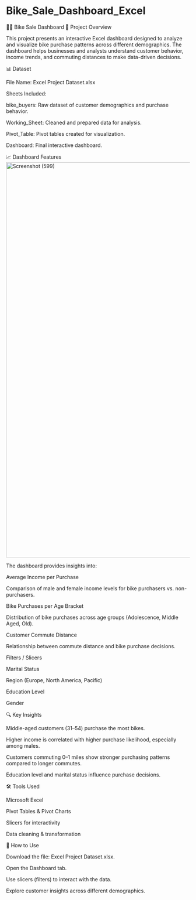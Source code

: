 # Bike_Sale_Dashboard_Excel
🚴‍♂️ Bike Sale Dashboard
📌 Project Overview

This project presents an interactive Excel dashboard designed to analyze and visualize bike purchase patterns across different demographics. The dashboard helps businesses and analysts understand customer behavior, income trends, and commuting distances to make data-driven decisions.

📊 Dataset

File Name: Excel Project Dataset.xlsx

Sheets Included:

bike_buyers: Raw dataset of customer demographics and purchase behavior.

Working_Sheet: Cleaned and prepared data for analysis.

Pivot_Table: Pivot tables created for visualization.

Dashboard: Final interactive dashboard.

📈 Dashboard Features
<img width="1920" height="1080" alt="Screenshot (599)" src="https://github.com/user-attachments/assets/181a474a-bb3f-4505-8db8-0bc13897e22b" />

The dashboard provides insights into:

Average Income per Purchase

Comparison of male and female income levels for bike purchasers vs. non-purchasers.

Bike Purchases per Age Bracket

Distribution of bike purchases across age groups (Adolescence, Middle Aged, Old).

Customer Commute Distance

Relationship between commute distance and bike purchase decisions.

Filters / Slicers

Marital Status

Region (Europe, North America, Pacific)

Education Level

Gender

🔍 Key Insights

Middle-aged customers (31–54) purchase the most bikes.

Higher income is correlated with higher purchase likelihood, especially among males.

Customers commuting 0–1 miles show stronger purchasing patterns compared to longer commutes.

Education level and marital status influence purchase decisions.

🛠 Tools Used

Microsoft Excel

Pivot Tables & Pivot Charts

Slicers for interactivity

Data cleaning & transformation

🚀 How to Use

Download the file: Excel Project Dataset.xlsx.

Open the Dashboard tab.

Use slicers (filters) to interact with the data.

Explore customer insights across different demographics.
